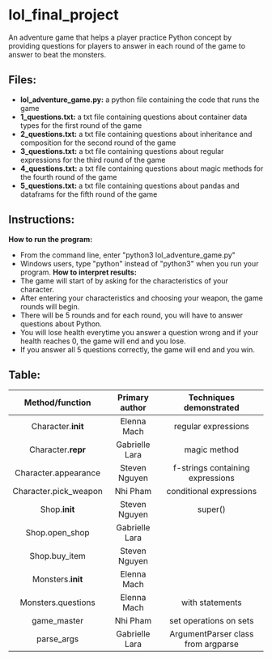 # lol_final_project
An adventure game that helps a player practice Python concept by providing questions for players to answer in each round of the game to answer to beat the monsters.

## Files:
- **lol_adventure_game.py:** a python file containing the code that runs the game
- **1_questions.txt:** a txt file containing questions about container data types for the first round of the game
- **2_questions.txt:** a txt file containing questions about inheritance and composition for the second round of the game
- **3_questions.txt:** a txt file containing questions about regular expressions for the third round of the game
- **4_questions.txt:** a txt file containing questions about magic methods for the fourth round of the game
- **5_questions.txt:** a txt file containing questions about pandas and dataframs for the fifth round of the game

## Instructions:
**How to run the program:**
- From the command line, enter "python3 lol_adventure_game.py"
- Windows users, type "python" instead of "python3" when you run your program.
**How to interpret results:**
- The game will start of by asking for the characteristics of your character.
- After entering your characteristics and choosing your weapon, the game rounds will begin.
- There will be 5 rounds and for each round, you will have to answer questions about Python.
- You will lose health everytime you answer a question wrong and if your health reaches 0, the game will end and you lose.
- If you answer all 5 questions correctly, the game will end and you win.

## Table:
| Method/function       | Primary author | Techniques demonstrated            |
|:---------------------:|:--------------:|:----------------------------------:|
| Character.__init__    | Elenna Mach    | regular expressions                |
| Character.__repr__    | Gabrielle Lara | magic method                       |
| Character.appearance  | Steven Nguyen  | f-strings containing expressions   |
| Character.pick_weapon | Nhi Pham       | conditional expressions            |
| Shop.__init__         | Steven Nguyen  | super()                            |
| Shop.open_shop        | Gabrielle Lara |                                    |
| Shop.buy_item         | Steven Nguyen  |                                    |
| Monsters.__init__     | Elenna Mach    |                                    |
| Monsters.questions    | Elenna Mach    | with statements                    |
| game_master           | Nhi Pham       | set operations on sets             |
| parse_args            | Gabrielle Lara | ArgumentParser class from argparse |